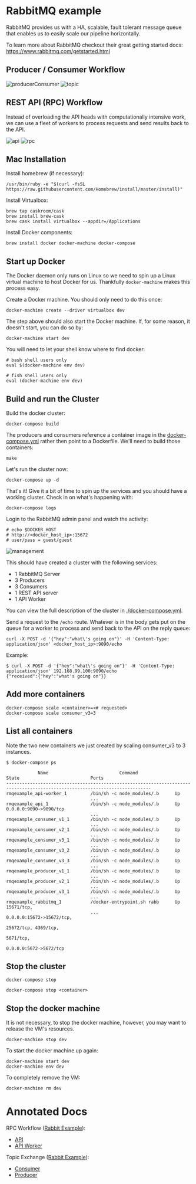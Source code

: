 # RabbitMQ example

RabbitMQ provides us with a HA, scalable, fault tolerant message queue that
enables us to easily scale our pipeline horizontally.

To learn more about RabbitMQ checkout their great getting started docs:
https://www.rabbitmq.com/getstarted.html

## Producer / Consumer Workflow

![producerConsumer](images/producerConsumer.png)
![topic](images/rmqTopic.png)

## REST API (RPC) Workflow

Instead of overloading the API heads with computationally intensive work, we can
use a fleet of workers to process requests and send results back to the API.

![api](images/api.png)
![rpc](images/rmqRPC.png)

## Mac Installation

Install homebrew (if necessary):

    /usr/bin/ruby -e "$(curl -fsSL https://raw.githubusercontent.com/Homebrew/install/master/install)"

Install Virtualbox:

    brew tap caskroom/cask
    brew install brew-cask
    brew cask install virtualbox --appdir=/Applications

Install Docker components:

    brew install docker docker-machine docker-compose

## Start up Docker

The Docker daemon only runs on Linux so we need to spin up a Linux virtual
machine to host Docker for us.  Thankfully `docker-machine` makes this process
easy.

Create a Docker machine.  You should only need to do this once:

    docker-machine create --driver virtualbox dev

The step above should also start the Docker machine.  If, for some reason, it
doesn't start, you can do so by:

    docker-machine start dev

You will need to let your shell know where to find docker:

    # bash shell users only
    eval $(docker-machine env dev)

    # fish shell users only
    eval (docker-machine env dev)

## Build and run the Cluster

Build the docker cluster:

    docker-compose build

The producers and consumers reference a container image in the
[docker-compose.yml](docker-compose.yml) rather then point to a Dockerfile.
We'll need to build those containers:

    make

Let's run the cluster now:

    docker-compose up -d

That's it!  Give it a bit of time to spin up the services and you should have a
working cluster.  Check in on what's happening with:

    docker-compose logs

Login to the RabbitMQ admin panel and watch the activity:

    # echo $DOCKER_HOST
    # http://<docker_host_ip>:15672
    # user/pass = guest/guest

![management](images/rmqManagement.png)

This should have created a cluster with the following services:

  - 1 RabbitMQ Server
  - 3 Producers
  - 3 Consumers
  - 1 REST API server
  - 1 API Worker

You can view the full description of the cluster in
[./docker-compose.yml](./docker-compose.yml).

Send a request to the `/echo` route.  Whatever is in the body gets put on the
queue for a worker to process and send back to the API on the reply queue:

    curl -X POST -d '{"hey":"what\'s going on"}' -H 'Content-Type: application/json' <docker_host_ip>:9090/echo

Example:

    $ curl -X POST -d '{"hey":"what\'s going on"}' -H 'Content-Type: application/json' 192.168.99.100:9090/echo
    {"received":{"hey":"what's going on"}}

## Add more containers

    docker-compose scale <container>=<# requested>
    docker-compose scale consumer_v3=3

## List all containers

Note the two new containers we just created by scaling consumer_v3 to 3 instances.

    $ docker-compose ps

                Name                           Command                          State                           Ports
    -----------------------------------------------------------------------------------------------------------------------------
    rmqexample_api-worker_1         /bin/sh -c node_modules/.b      Up
                                    ...
    rmqexample_api_1                /bin/sh -c node_modules/.b      Up                              0.0.0.0:9090->9090/tcp
                                    ...
    rmqexample_consumer_v1_1        /bin/sh -c node_modules/.b      Up
                                    ...
    rmqexample_consumer_v2_1        /bin/sh -c node_modules/.b      Up
                                    ...
    rmqexample_consumer_v3_1        /bin/sh -c node_modules/.b      Up
                                    ...
    rmqexample_consumer_v3_2        /bin/sh -c node_modules/.b      Up
                                    ...
    rmqexample_consumer_v3_3        /bin/sh -c node_modules/.b      Up
                                    ...
    rmqexample_producer_v1_1        /bin/sh -c node_modules/.b      Up
                                    ...
    rmqexample_producer_v2_1        /bin/sh -c node_modules/.b      Up
                                    ...
    rmqexample_producer_v3_1        /bin/sh -c node_modules/.b      Up
                                    ...
    rmqexample_rabbitmq_1           /docker-entrypoint.sh rabb      Up                              15671/tcp,
                                    ...                                                             0.0.0.0:15672->15672/tcp,
                                                                                                    25672/tcp, 4369/tcp,
                                                                                                    5671/tcp,
                                                                                                    0.0.0.0:5672->5672/tcp

## Stop the cluster

    docker-compose stop

    docker-compose stop <container>

## Stop the docker machine

It is not necessary, to stop the docker machine, however, you may want to
release the VM's resources.

    docker-machine stop dev

To start the docker machine up again:

    docker-machine start dev
    docker-machine env dev

To completely remove the VM:

    docker-machine rm dev

# Annotated Docs

RPC Workflow ([Rabbit Example](https://www.rabbitmq.com/tutorials/tutorial-six-python.html)):

 - [API](https://trizic.github.io/rmq-example/docs/api.html)
 - [API Worker](https://trizic.github.io/rmq-example/docs/api-worker.html)

Topic Exchange ([Rabbit Example](https://www.rabbitmq.com/tutorials/tutorial-five-python.html)):
  - [Consumer](https://trizic.github.io/rmq-example/docs/consumer.html)
  - [Producer](https://trizic.github.io/rmq-example/docs/producer.html)
